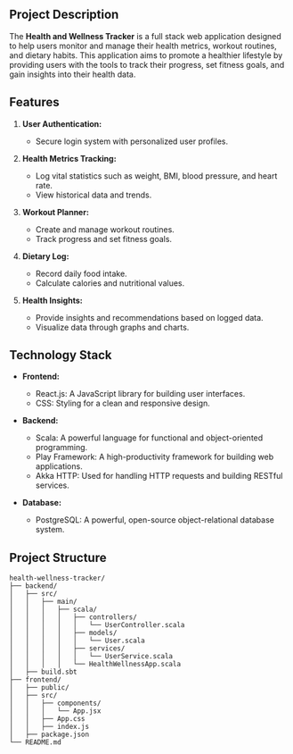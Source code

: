 ## Project Description

The **Health and Wellness Tracker** is a full stack web application designed to help users monitor and manage their health metrics, workout routines, and dietary habits. This application aims to promote a healthier lifestyle by providing users with the tools to track their progress, set fitness goals, and gain insights into their health data.

## Features

1. **User Authentication:**
   - Secure login system with personalized user profiles.
   
2. **Health Metrics Tracking:**
   - Log vital statistics such as weight, BMI, blood pressure, and heart rate.
   - View historical data and trends.

3. **Workout Planner:**
   - Create and manage workout routines.
   - Track progress and set fitness goals.

4. **Dietary Log:**
   - Record daily food intake.
   - Calculate calories and nutritional values.

5. **Health Insights:**
   - Provide insights and recommendations based on logged data.
   - Visualize data through graphs and charts.

## Technology Stack

- **Frontend:**
  - React.js: A JavaScript library for building user interfaces.
  - CSS: Styling for a clean and responsive design.

- **Backend:**
  - Scala: A powerful language for functional and object-oriented programming.
  - Play Framework: A high-productivity framework for building web applications.
  - Akka HTTP: Used for handling HTTP requests and building RESTful services.

- **Database:**
  - PostgreSQL: A powerful, open-source object-relational database system.

## Project Structure

```plaintext
health-wellness-tracker/
├── backend/
│   ├── src/
│   │   ├── main/
│   │   │   ├── scala/
│   │   │   │   ├── controllers/
│   │   │   │   │   └── UserController.scala
│   │   │   │   ├── models/
│   │   │   │   │   └── User.scala
│   │   │   │   ├── services/
│   │   │   │   │   └── UserService.scala
│   │   │   │   └── HealthWellnessApp.scala
│   ├── build.sbt
├── frontend/
│   ├── public/
│   ├── src/
│   │   ├── components/
│   │   │   └── App.jsx
│   │   ├── App.css
│   │   ├── index.js
│   ├── package.json
└── README.md

